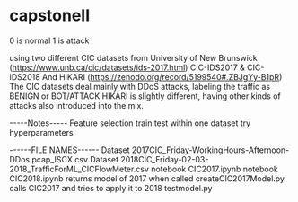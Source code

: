 # capstoneII
0 is normal
1 is attack

using two different CIC datasets from University of New Brunswick (https://www.unb.ca/cic/datasets/ids-2017.html)
CIC-IDS2017 & CIC-IDS2018
And HIKARI (https://zenodo.org/record/5199540#.ZBJgYy-B1pR)
The CIC datasets deal mainly with DDoS attacks, labeling the traffic as BENIGN or BOT/ATTACK
HIKARI is slightly different, having other kinds of attacks also introduced into the mix.

-----Notes-----
Feature selection
train test within one dataset
try hyperparameters


------FILE NAMES------
Dataset    2017CIC_Friday-WorkingHours-Afternoon-DDos.pcap_ISCX.csv
Dataset    2018CIC_Friday-02-03-2018_TrafficForML_CICFlowMeter.csv
notebook    CIC2017.ipynb
notebook    CIC2018.ipynb
returns model of 2017 when called    createCIC2017Model.py
calls CIC2017 and tries to apply it to 2018    testmodel.py